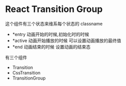 # React Transition Group
这个组件有三个状态来维系每个状态的 classname
- *entry 动画开始的时候,初始化时的时候
- *active 动画开始播放的时候 可以设置动画播放的最终值
- *end  动画结束的时候 设置动画的结束态

有三个组件
 - Transition
 - CssTransition
 - TransitionGroup
  